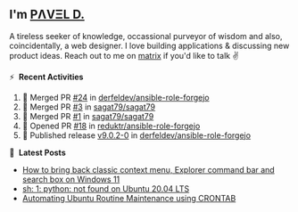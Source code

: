 ## I'm [PΛVΞL D.][homepage]

A tireless seeker of knowledge, occassional purveyor of wisdom and also, coincidentally, a web designer. I love building applications & discussing new product ideas. Reach out to me on [matrix][matrixto] if you'd like to talk ✌️


[homepage]: https://l.dimov.xyz/page?ref=github.com
[matrixto]: https://l.dimov.xyz/matrix?ref=github.com
[github]: https://l.dimov.xyz/github?ref=github.com

:zap: &nbsp;**Recent Activities**
  
<!--START_SECTION:activity-->
1. 🎉 Merged PR [#24](https://github.com/derfeldev/ansible-role-forgejo/pull/24) in [derfeldev/ansible-role-forgejo](https://github.com/derfeldev/ansible-role-forgejo)
2. 🎉 Merged PR [#3](https://github.com/sagat79/sagat79/pull/3) in [sagat79/sagat79](https://github.com/sagat79/sagat79)
3. 🎉 Merged PR [#1](https://github.com/sagat79/sagat79/pull/1) in [sagat79/sagat79](https://github.com/sagat79/sagat79)
4. 💪 Opened PR [#18](https://github.com/reduktr/ansible-role-forgejo/pull/18) in [reduktr/ansible-role-forgejo](https://github.com/reduktr/ansible-role-forgejo)
5. 🚀 Published release [v9.0.2-0](https://github.com/derfeldev/ansible-role-forgejo/releases/tag/v9.0.2-0) in [derfeldev/ansible-role-forgejo](https://github.com/derfeldev/ansible-role-forgejo)
<!--END_SECTION:activity-->

📑 &nbsp;**Latest Posts**

<!-- DIMOV-POST-LIST:START -->
- [How to bring back classic context menu, Explorer command bar and search box on Windows 11](https://www.dimov.xyz/how-to-bring-back-classic-context-menu-explorer-command-bar-and-search-box-on-windows-11/)
- [sh: 1: python: not found on Ubuntu 20.04 LTS](https://www.dimov.xyz/sh-1-python-not-found/)
- [Automating Ubuntu Routine Maintenance using CRONTAB](https://www.dimov.xyz/automating-ubuntu-routine-maintenance-using-crontab/)
<!-- DIMOV-POST-LIST:END -->

